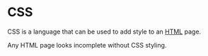 # CSS

CSS is a language that can be used to add style to an [HTML](/wiki/HTML) page.
Any HTML page looks incomplete without CSS styling.
